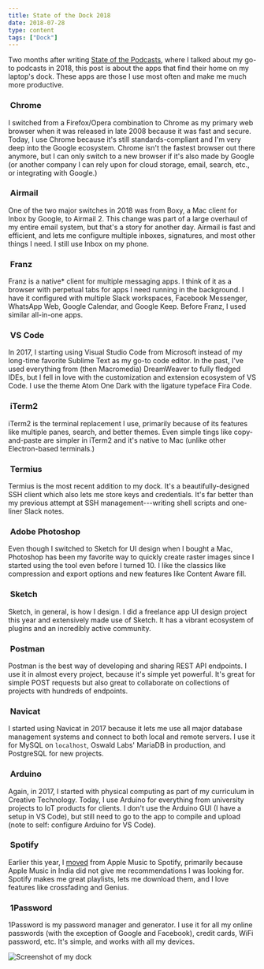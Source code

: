 ```yaml
---
title: State of the Dock 2018
date: 2018-07-28
type: content
tags: ["Dock"]
---
```


Two months after writing [State of the Podcasts](/blog/state-of-the/podcasts/2018/), where I talked about my go-to podcasts in 2018, this post is about the apps that find their home on my laptop's dock. These apps are those I use most often and make me much more productive.

<!--more-->

### <img alt="" src="/images/blog/state-of-the/dock/google-chrome.png"> Chrome

I switched from a Firefox/Opera combination to Chrome as my primary web browser when it was released in late 2008 because it was fast and secure. Today, I use Chrome because it's still standards-compliant and I'm very deep into the Google ecosystem. Chrome isn't the fastest browser out there anymore, but I can only switch to a new browser if it's also made by Google (or another company I can rely upon for cloud storage, email, search, etc., or integrating with Google.)

### <img alt="" src="/images/blog/state-of-the/dock/airmail.png"> Airmail

One of the two major switches in 2018 was from Boxy, a Mac client for Inbox by Google, to Airmail 2. This change was part of a large overhaul of my entire email system, but that's a story for another day. Airmail is fast and efficient, and lets me configure multiple inboxes, signatures, and most other things I need. I still use Inbox on my phone.

### <img alt="" src="/images/blog/state-of-the/dock/franz.png"> Franz

Franz is a native* client for multiple messaging apps. I think of it as a browser with perpetual tabs for apps I need running in the background. I have it configured with multiple Slack workspaces, Facebook Messenger, WhatsApp Web, Google Calendar, and Google Keep. Before Franz, I used similar all-in-one apps.

### <img alt="" src="/images/blog/state-of-the/dock/vs-code.png"> VS Code

In 2017, I starting using Visual Studio Code from Microsoft instead of my long-time favorite Sublime Text as my go-to code editor. In the past, I've used everything from (then Macromedia) DreamWeaver to fully fledged IDEs, but I fell in love with the customization and extension ecosystem of VS Code. I use the theme Atom One Dark with the ligature typeface Fira Code.

### <img alt="" src="/images/blog/state-of-the/dock/iterm.png"> iTerm2

iTerm2 is the terminal replacement I use, primarily because of its features like multiple panes, search, and better themes. Even simple tings like copy-and-paste are simpler in iTerm2 and it's native to Mac (unlike other Electron-based terminals.)

### <img alt="" src="/images/blog/state-of-the/dock/termius.png"> Termius

Termius is the most recent addition to my dock. It's a beautifully-designed SSH client which also lets me store keys and credentials. It's far better than my previous attempt at SSH management---writing shell scripts and one-liner Slack notes.

### <img alt="" src="/images/blog/state-of-the/dock/photoshop.png"> Adobe Photoshop

Even though I switched to Sketch for UI design when I bought a Mac, Photoshop has been my favorite way to quickly create raster images since I started using the tool even before I turned 10. I like the classics like compression and export options and new features like Content Aware fill.

### <img alt="" src="/images/blog/state-of-the/dock/sketch.png"> Sketch

Sketch, in general, is how I design. I did a freelance app UI design project this year and extensively made use of Sketch. It has a vibrant ecosystem of plugins and an incredibly active community.

### <img alt="" src="/images/blog/state-of-the/dock/postman.png"> Postman

Postman is the best way of developing and sharing REST API endpoints. I use it in almost every project, because it's simple yet powerful. It's great for simple POST requests but also great to collaborate on collections of projects with hundreds of endpoints.

### <img alt="" src="/images/blog/state-of-the/dock/navicat.png"> Navicat

I started using Navicat in 2017 because it lets me use all major database management systems and connect to both local and remote servers. I use it for MySQL on `localhost`, Oswald Labs' MariaDB in production, and PostgreSQL for new projects.

### <img alt="" src="/images/blog/state-of-the/dock/arduino.png"> Arduino

Again, in 2017, I started with physical computing as part of my curriculum in Creative Technology. Today, I use Arduino for everything from university projects to IoT products for clients. I don't use the Arduino GUI (I have a setup in VS Code), but still need to go to the app to compile and upload (note to self: configure Arduino for VS Code).

### <img alt="" src="/images/blog/state-of-the/dock/spotify.png"> Spotify

Earlier this year, I [moved](https://twitter.com/AnandChowdhary/status/997446406901248000) from Apple Music to Spotify, primarily because Apple Music in India did not give me recommendations I was looking for. Spotify makes me great playlists, lets me download them, and I love features like crossfading and Genius.

### <img alt="" src="/images/blog/state-of-the/dock/1password.png"> 1Password

1Password is my password manager and generator. I use it for all my online passwords (with the exception of Google and Facebook), credit cards, WiFi password, etc. It's simple, and works with all my devices.

![Screenshot of my dock](/images/blog/Screen_Shot_2018-07-28_at_11.27.45_PM.png)